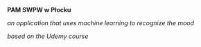 **PAM SWPW w Płocku**

*an application that uses machine learning to recognize the mood*

_based on the Udemy course_
